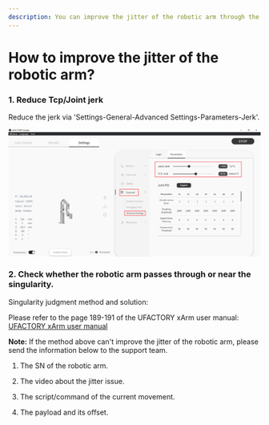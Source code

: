```yaml
---
description: You can improve the jitter of the robotic arm through the method below.
---
```


# How to improve the jitter of the robotic arm?

### 1. Reduce Tcp/Joint jerk

Reduce the jerk via 'Settings-General-Advanced Settings-Parameters-Jerk'.



 ![](assets/image(48).png)

### 2. Check whether the robotic arm passes through or near the singularity.

Singularity judgment method and solution:

Please refer to the page 189-191 of the UFACTORY xArm user manual: [UFACTORY xArm user manual](https://www.ufactory.cc/pages/download-xarm)




**Note:** If the method above can't improve the jitter of the robotic arm, please send the information below to the support team.


1. The SN of the robotic arm.

2. The video about the jitter issue.

3. The script/command of the current movement.

4. The payload and its offset.
